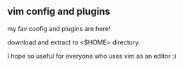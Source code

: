 ## vim config and plugins

my fav config and plugins are here!

download and extract to <$HOME> directory.

I hope so useful for everyone who uses vim as an editor :)
